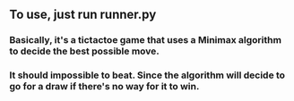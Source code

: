 ## To use, just run runner.py

### Basically, it's a tictactoe game that uses a Minimax algorithm to decide the best possible move.

### It should impossible to beat. Since the algorithm will decide to go for a draw if there's no way for it to win.

